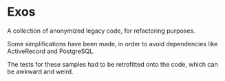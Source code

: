 # Exos

A collection of anonymized legacy code, for refactoring purposes.

Some simplifications have been made, in order to avoid dependencies
like ActiveRecord and PostgreSQL.

The tests for these samples had to be retrofitted onto the code, which
can be awkward and weird.
